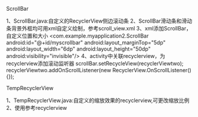 ScrollBar

1、ScrollBar.java:自定义的RecyclerView侧边滚动条
2、ScrollBar滑动条和滑动条背景外框均可用xml自定义绘制，参考scroll_view.xml
3、xml添加ScrollBar，自定义位置和大小
	<com.example.myapplication2.ScrollBar
        android:id="@+id/myscrollbar"
        android:layout_marginTop="5dp"
        android:layout_width="6dp"
        android:layout_height="50dp"
        android:visibility="invisible"/>
4、activity中关联recyclerview，为recyclerview添加滚动监听器
	scrollBar.setRecycleView(recyclerViewtwo);
	recyclerViewtwo.addOnScrollListener(new RecyclerView.OnScrollListener() {});

TempRecyclerView

1、TempRecyclerView.java:自定义的缩放效果的recyclerview,可更改缩放比例
2、使用参考recyclerview




     



